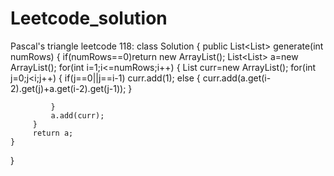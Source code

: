 # Leetcode_solution


Pascal's triangle leetcode 118:
class Solution {
    public List<List<Integer>> generate(int numRows) {
        if(numRows==0)return new ArrayList();
        List<List<Integer>> a=new ArrayList();
         for(int i=1;i<=numRows;i++)
         {
             List<Integer> curr=new ArrayList();
             for(int j=0;j<i;j++)
             {
                 if(j==0||j==i-1)
                 curr.add(1);
                 else
                 {
                     curr.add(a.get(i-2).get(j)+a.get(i-2).get(j-1));
                 }

             }
             a.add(curr);
         }
         return a;
    }
}
